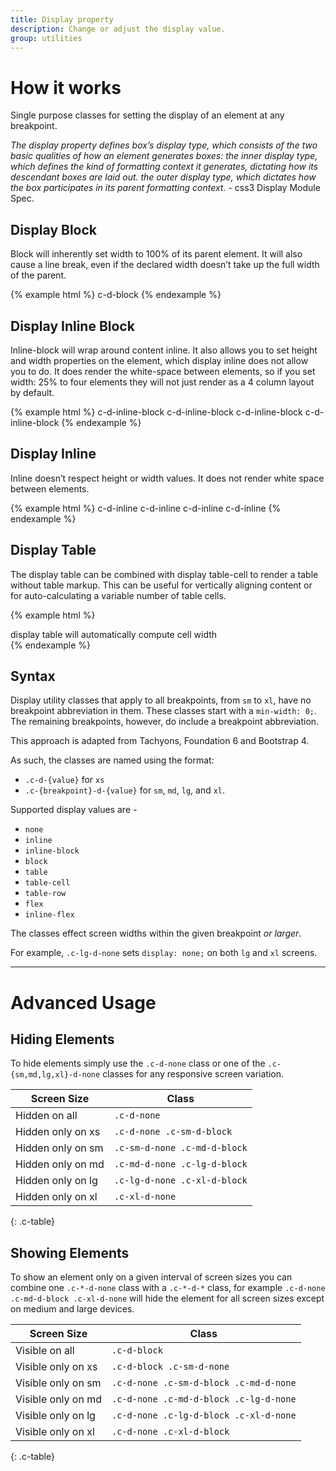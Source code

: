 ```yaml
---
title: Display property
description: Change or adjust the display value.
group: utilities
---
```


# How it works

Single purpose classes for setting the display of an element at any breakpoint.

*The display property defines box’s display type, which consists of the two basic qualities of how an element generates boxes: the inner display type, which defines the kind of formatting context it generates, dictating how its descendant boxes are laid out. the outer display type, which dictates how the box participates in its parent formatting context.* - css3 Display Module Spec.

## Display Block
Block will inherently set width to 100% of its parent element. It will also cause a line break, even if the declared width doesn’t take up the full width of the parent.

{% example html %}
<span class="c-d-block docs- c-p-sm c-bg-primary c-text-white">c-d-block</span>
{% endexample %}

## Display Inline Block
Inline-block will wrap around content inline. It also allows you to set height and width properties on the element, which display inline does not allow you to do. It does render the white-space between elements, so if you set width: 25% to four elements they will not just render as a 4 column layout by default.

{% example html %}
<span class="c-d-inline-block docs- c-p-sm c-bg-primary c-text-white">c-d-inline-block</span>
<span class="c-d-inline-block docs- c-p-sm c-bg-success c-text-white">c-d-inline-block</span>
<span class="c-d-inline-block docs- c-p-sm c-bg-warning c-text-white">c-d-inline-block</span>
<span class="c-d-inline-block docs- c-p-sm c-bg-danger c-text-white">c-d-inline-block</span>
{% endexample %}


## Display Inline 
Inline doesn’t respect height or width values. It does not render white space between elements.

{% example html %}
<span class="c-d-inline docs- c-p-sm c-bg-primary c-text-white">c-d-inline</span>
<span class="c-d-inline docs- c-p-sm c-bg-success c-text-white">c-d-inline</span>
<span class="c-d-inline docs- c-p-sm c-bg-warning c-text-white">c-d-inline</span>
<span class="c-d-inline docs- c-p-sm c-bg-danger c-text-white">c-d-inline</span>
{% endexample %}


## Display Table 
The display table can be combined with display table-cell to render a table without table markup. This can be useful for vertically aligning content or for auto-calculating a variable number of table cells.

{% example html %}
<div class="c-d-table">
  <span class="c-d-table-cell docs- c-p-sm c-bg-primary c-text-white">display</span>
  <span class="c-d-table-cell docs- c-p-sm c-bg-success c-text-white">table</span>
  <span class="c-d-table-cell docs- c-p-sm c-bg-warning c-text-white">will automatically</span>
  <span class="c-d-table-cell docs- c-p-sm c-bg-danger c-text-white">compute cell width</span>
</div>
{% endexample %}


## Syntax

Display utility classes that apply to all breakpoints, from `sm` to `xl`, have no breakpoint abbreviation in them. These classes start with a `min-width: 0;`. The remaining breakpoints, however, do include a breakpoint abbreviation.

This approach is adapted from Tachyons, Foundation 6 and Bootstrap 4.


As such, the classes are named using the format:

* `.c-d-{value}` for `xs`
* `.c-{breakpoint}-d-{value}` for `sm`, `md`, `lg`, and `xl`.


Supported display values are -

* `none`
* `inline`
* `inline-block`
* `block`
* `table`
* `table-cell`
* `table-row`
* `flex`
* `inline-flex`

The classes effect screen widths within the given breakpoint *or larger*. 

For example, `.c-lg-d-none` sets `display: none;` on both `lg` and `xl` screens.

---

# Advanced Usage

## Hiding Elements

To hide elements simply use the `.c-d-none` class or one of the `.c-{sm,md,lg,xl}-d-none` classes for any responsive screen variation.

| Screen Size        | Class |
| ---                | --- |
| Hidden on all      | `.c-d-none` |
| Hidden only on xs  | `.c-d-none .c-sm-d-block` |
| Hidden only on sm  | `.c-sm-d-none .c-md-d-block` |
| Hidden only on md  | `.c-md-d-none .c-lg-d-block` |
| Hidden only on lg  | `.c-lg-d-none .c-xl-d-block` |
| Hidden only on xl  | `.c-xl-d-none` |
{: .c-table}


## Showing Elements

To show an element only on a given interval of screen sizes you can combine one `.c-*-d-none` class with a `.c-*-d-*` class, for example `.c-d-none .c-md-d-block .c-xl-d-none` will hide the element for all screen sizes except on medium and large devices.

| Screen Size        | Class |
| ---                | --- |
| Visible on all     | `.c-d-block` |
| Visible only on xs | `.c-d-block .c-sm-d-none` |
| Visible only on sm | `.c-d-none .c-sm-d-block .c-md-d-none` |
| Visible only on md | `.c-d-none .c-md-d-block .c-lg-d-none` |
| Visible only on lg | `.c-d-none .c-lg-d-block .c-xl-d-none` |
| Visible only on xl | `.c-d-none .c-xl-d-block` |
{: .c-table}

